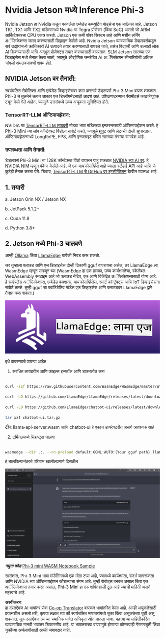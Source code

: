 <!--
CO_OP_TRANSLATOR_METADATA:
{
  "original_hash": "be4101a30d98e95a71d42c276e8bcd37",
  "translation_date": "2025-05-09T11:32:54+00:00",
  "source_file": "md/01.Introduction/03/Jetson_Inference.md",
  "language_code": "mr"
}
-->
# **Nvidia Jetson मध्ये Inference Phi-3**

Nvidia Jetson हा Nvidia कडून बनवलेला एम्बेडेड कम्प्युटिंग बोर्ड्सचा एक मालिका आहे. Jetson TK1, TX1 आणि TX2 मॉडेल्समध्ये Nvidia चा Tegra प्रोसेसर (किंवा SoC) असतो जो ARM आर्किटेक्चरचा CPU एकत्र करतो. Jetson एक कमी पॉवर सिस्टम आहे आणि मशीन लर्निंग अॅप्लिकेशन्स जलद करण्यासाठी डिझाइन केलेले आहे. Nvidia Jetson व्यावसायिक डेव्हलपर्सकडून सर्व उद्योगांमध्ये क्रांतिकारी AI उत्पादने तयार करण्यासाठी वापरले जाते, तसेच विद्यार्थी आणि उत्साही लोक AI शिकण्यासाठी आणि अद्भुत प्रोजेक्ट्स तयार करण्यासाठी वापरतात. SLM Jetson सारख्या एज डिव्हाइसेस मध्ये तैनात केला जातो, ज्यामुळे औद्योगिक जनरेटिव AI अॅप्लिकेशन सीनारियोची अधिक चांगली अंमलबजावणी शक्य होते.

## NVIDIA Jetson वर तैनाती:
स्वयंचलित रोबोटिक्स आणि एम्बेडेड डिव्हाइसेसवर काम करणारे डेव्हलपर्स Phi-3 Mini वापरू शकतात. Phi-3 चे तुलनेने लहान आकार एज डिप्लॉयमेंटसाठी आदर्श आहे. प्रशिक्षणादरम्यान पॅरामीटर्स काळजीपूर्वक ट्यून केले गेले आहेत, ज्यामुळे उत्तरांमध्ये उच्च अचूकता सुनिश्चित होते.

### TensorRT-LLM ऑप्टिमायझेशन:
NVIDIA चा [TensorRT-LLM लायब्ररी](https://github.com/NVIDIA/TensorRT-LLM?WT.mc_id=aiml-138114-kinfeylo) मोठ्या भाषा मॉडेलच्या इन्फरन्ससाठी ऑप्टिमायझेशन करते. हे Phi-3 Mini च्या लांब कॉन्टेक्स्ट विंडोला सपोर्ट करते, ज्यामुळे थ्रूपुट आणि लेटन्सी दोन्ही सुधारतात. ऑप्टिमायझेशनमध्ये LongRoPE, FP8, आणि इनफ्लाइट बॅचिंग सारख्या तंत्रांचा समावेश आहे.

### उपलब्धता आणि तैनाती:
डेव्हलपर्स Phi-3 Mini चा 128K कॉन्टेक्स्ट विंडो वापरून पाहू शकतात [NVIDIA च्या AI वर](https://www.nvidia.com/en-us/ai-data-science/generative-ai/). हे NVIDIA NIM म्हणून पॅकेज केलेले आहे, जे एक मायक्रोसर्व्हिस आहे ज्याला स्टँडर्ड API आहे आणि जे कुठेही तैनात करता येते. शिवाय, [TensorRT-LLM चे GitHub वर इम्प्लीमेंटेशन](https://github.com/NVIDIA/TensorRT-LLM) देखील उपलब्ध आहे.

## **1. तयारी**

a. Jetson Orin NX / Jetson NX

b. JetPack 5.1.2+

c. Cuda 11.8

d. Python 3.8+

## **2. Jetson मध्ये Phi-3 चालवणे**

आम्ही [Ollama](https://ollama.com) किंवा [LlamaEdge](https://llamaedge.com) यापैकी निवड करू शकतो.

जर तुम्हाला क्लाउड आणि एज डिव्हाइसेस दोन्ही ठिकाणी gguf वापरायचा असेल, तर LlamaEdge ला WasmEdge म्हणून समजून घ्या (WasmEdge हा एक हलका, उच्च कार्यक्षमतेचा, स्केलेबल WebAssembly रनटाइम आहे जो क्लाउड नेटिव, एज आणि विकेंद्रित अॅप्लिकेशन्ससाठी योग्य आहे. हे सर्व्हरलेस अॅप्लिकेशन्स, एम्बेडेड फंक्शन्स, मायक्रोसर्व्हिसेस, स्मार्ट कॉन्ट्रॅक्ट्स आणि IoT डिव्हाइसेसना सपोर्ट करते. तुम्ही gguf चा क्वांटिटेटिव मॉडेल एज डिव्हाइसेस आणि क्लाउडवर LlamaEdge द्वारे तैनात करू शकता.)

![llamaedge](../../../../../translated_images/llamaedge.1356a35c809c5e9d89d8168db0c92161e87f5e2c34831f2fad800f00fc4e74dc.mr.jpg)

इथे वापरण्याचे पायऱ्या आहेत

1. संबंधित लायब्ररीज आणि फाइल्स इन्स्टॉल आणि डाउनलोड करा

```bash

curl -sSf https://raw.githubusercontent.com/WasmEdge/WasmEdge/master/utils/install.sh | bash -s -- --plugin wasi_nn-ggml

curl -LO https://github.com/LlamaEdge/LlamaEdge/releases/latest/download/llama-api-server.wasm

curl -LO https://github.com/LlamaEdge/chatbot-ui/releases/latest/download/chatbot-ui.tar.gz

tar xzf chatbot-ui.tar.gz

```

**टीप**: llama-api-server.wasm आणि chatbot-ui हे एकाच डायरेक्टरीत असणे आवश्यक आहे

2. टर्मिनलमध्ये स्क्रिप्ट्स चालवा

```bash

wasmedge --dir .:. --nn-preload default:GGML:AUTO:{Your gguf path} llama-api-server.wasm -p phi-3-chat

```

हे चालविल्यानंतरचे परिणाम खालीलप्रमाणे दिसतील

![llamaedgerun](../../../../../translated_images/llamaedgerun.66eb2acd7f14e814437879522158b9531ae7c955014d48d0708d0e4ce6ac94a6.mr.png)

***नमुना कोड*** [Phi-3 mini WASM Notebook Sample](https://github.com/Azure-Samples/Phi-3MiniSamples/tree/main/wasm)

सारांशात, Phi-3 Mini भाषा मॉडेलिंगमध्ये एक मोठा टप्पा आहे, ज्यामध्ये कार्यक्षमता, संदर्भ जागरूकता आणि NVIDIA च्या ऑप्टिमायझेशन कौशल्याचा संगम आहे. तुम्ही रोबोट्स बनवत असाल किंवा एज अॅप्लिकेशन्स तयार करत असाल, Phi-3 Mini हा एक शक्तिशाली टूल आहे ज्याची माहिती असणे महत्त्वाचे आहे.

**अस्वीकरण**:  
हा दस्तऐवज AI भाषांतर सेवा [Co-op Translator](https://github.com/Azure/co-op-translator) वापरून भाषांतरित केला आहे. आम्ही अचूकतेसाठी प्रयत्नशील असलो तरी, कृपया लक्षात घ्या की स्वयंचलित भाषांतरांमध्ये चुका किंवा अचूकतेच्या त्रुटी असू शकतात. मूळ दस्तऐवज त्याच्या स्थानिक भाषेत अधिकृत स्रोत मानला जावा. महत्त्वाच्या माहितीकरिता व्यावसायिक मानवी भाषांतर शिफारसीय आहे. या भाषांतराच्या वापरामुळे होणाऱ्या कोणत्याही गैरसमजुती किंवा चुकीच्या अर्थलागीसाठी आम्ही जबाबदार नाही.